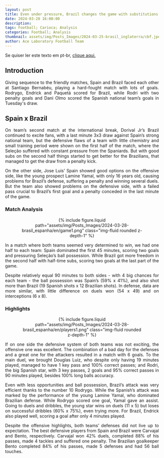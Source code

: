 ```yaml
---
layout: post
title: Even under pressure, Brazil changes the game with substitutions and draw
date: 2024-03-28 16:00:00
description:
tags: Football; Carioca; Analysis
categories: Football; Analysis
thumbnail: assets/img/Posts_Images/2024-03-25-brasil_inglaterra/cbf.jpeg
author: Ace Laboratory Football Team
---
```


<p align="justify">
Se quiser ler este texto em pt-br, <a href = "https://ac3lab.github.io/blog/2000/post_brasil_espanha-pt/"> clique aqui.</a>
</p>

<h2>Introduction</h2>
<p align="justify">
Giving sequence to the friendly matches, Spain and Brazil faced each other at Santiago Bernabéu, playing a hard-fought match with lots of goals. Rodrygo, Endrick and Paquetá scored for Brazil, while Rodri with two penalty goals and Dani Olmo scored the Spanish national team’s goals in Tuesday's draw.
</p>

<h2>Spain x Brazil</h2>
<div style="text-align: justify">
<p align="justify">
On team’s second match at the international break, Dorival Jr’s Brazil continued to excite fans, with a last minute 3x3 draw against Spain’s strong national team, but the defensive flaws of a team with little chemistry and small training period were shown on the first half of the match, where the Seleção suffered with constant pressure from the Spaniards. But with good subs on the second half things started to get better for the Brazilians, that managed to get the draw from a penalty kick.
</p>
<p align="justify">
On the other side, Jose Luis’ Spain showed good options on the offensive side, like the young prospect Lamine Yamal, with only 16 years old, causing problems for Brazil’s defense, suffering a penalty and winning several duels. But the team also showed problems on the defensive side, with a failed pass crucial to Brazil’s first goal and a penalty conceded in the last minute of the game.
</p>
</div>

<h3>Match Analysis</h3>
<div style="width: 80%; margin: 0 auto; text-align: center;">
{% include figure.liquid path="assets/img/Posts_Images/2024-03-28-brasil_espanha/en/game1.png" class="img-fluid rounded z-depth-1" %}
</div>

<div style="text-align: justify">

<p align="justify">
In a match where both teams seemed very determined to win, we had one half to each team: Spain dominated the first 45 minutes, scoring two goals and pressuring Seleção’s ball possession. While Brazil got more freedom in the second half with half-time subs, scoring two goals at the last part of the game.
</p>
<p align="justify">
Despite relatively equal 90 minutes to both sides - with 4 big chances for each team - the ball possession was Spain’s (59% x 41%), and also shot more than Brazil (19 Spanish shots x 12 Brazilian shots). In defense, data are more similar, with little difference on duels won (54 x 49) and on interceptions (6 x 8).
</p>

</div>

<h3>Highlights</h3>
<div style="width: 80%; margin: 0 auto; text-align: center;">
{% include figure.liquid path="assets/img/Posts_Images/2024-03-28-brasil_espanha/en/players1.png" class="img-fluid rounded z-depth-1" %}
</div>

<div style="text-align: justify">

<p align="justify">
If on one side the defensive system of both teams was not exciting, the offensive one was excellent. The combination of a bad day for the defenses and a great one for the attackers resulted in a match with 6 goals. To the main duel, we brought Douglas Luiz, who despite only having 19 minutes played, managed to have 1 key pass and 100% correct passes; and Rodri, the big Spanish star, with 3 key passes, 2 goals and 95% correct passes in 90 minutes played, besides 100% long balls accuracy.
</p>
<p align="justify">
Even with less opportunities and ball possession, Brazil’s attack was very efficient thanks to the number 10 Rodrygo. While the Spanish’s attack was marked by the performance of the young Lamine Yamal, who dominated Brazilian defense. While Rodrygo scored one goal, Yamal gave an assist. Going to duels and dribbles, the young star wins on duels (11 x 5) but loses on successful dribbles (60% x 75%), even trying more. For Brazil, Endrick also played well, scoring a goal after only 4 minutes played.

</p>
<p align="justify">
Despite the offensive highlights, both teams’ defenses did not live up to expectation. The best defensive players from Spain and Brazil were Carvajal and Bento, respectively. Carvajal won 42% duels, completed 88% of his passes, made 4 tackles and suffered one penalty. The Brazilian goalkeeper Bento completed 84% of his passes, made 5 defenses and had 56 ball touches.
</p>
</div>
